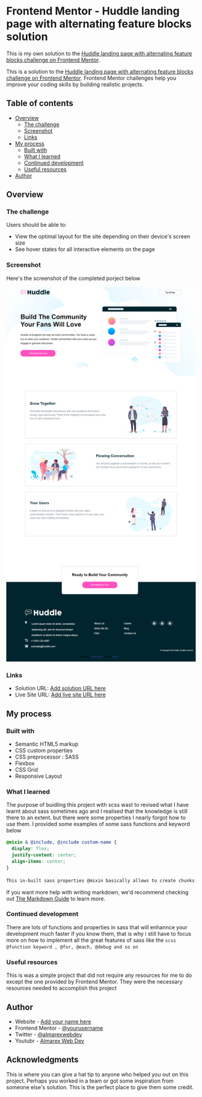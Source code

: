 # Frontend Mentor - Huddle landing page with alternating feature blocks solution

This is my own solution to the [Huddle landing page with alternating feature blocks challenge on Frontend Mentor](https://huddle-website-project.netlify.app/).

This is a solution to the [Huddle landing page with alternating feature blocks challenge on Frontend Mentor](https://www.frontendmentor.io/solutions/responsive-landing-page-flexbox-css-preprocessor-0caUjXwoDN). Frontend Mentor challenges help you improve your coding skills by building realistic projects.

## Table of contents

- [Overview](#overview)
  - [The challenge](#the-challenge)
  - [Screenshot](#screenshot)
  - [Links](#links)
- [My process](#my-process)
  - [Built with](#built-with)
  - [What I learned](#what-i-learned)
  - [Continued development](#continued-development)
  - [Useful resources](#useful-resources)
- [Author](#author)

## Overview

### The challenge

Users should be able to:

- View the optimal layout for the site depending on their device's screen size
- See hover states for all interactive elements on the page

### Screenshot

Here's the screenshot of the completed porject below

![](./images/huddle-screenshot.png)

### Links

- Solution URL: [Add solution URL here](https://www.frontendmentor.io/solutions/responsive-landing-page-flexbox-css-preprocessor-0caUjXwoDN)
- Live Site URL: [Add live site URL here](https://huddle-website-project.netlify.app)

## My process

### Built with

- Semantic HTML5 markup
- CSS custom properties
- CSS preprocessor : SASS
- Flexbox
- CSS Grid
- Responsive Layout

### What I learned

The purpose of buidling this project with scss wast to revised what I have learnt about sass sometimes ago and I realised that the knowledge is still there to an extent. but there were some properties I nearly forgot how to use them. I provided some examples of some sass functions and keyword below

```scss
@mixin & @include, @include custom-name {
  display: flex;
  justify-content: center;
  align-items: center;
}

This in-built sass properties @mixin basically allows to create chunks of code and use it multiple times using the @include keyword accross our file. It's something that is supper benefial to use.
```

If you want more help with writing markdown, we'd recommend checking out [The Markdown Guide](https://www.markdownguide.org/) to learn more.

### Continued development

There are lots of functions and properties in sass that will enhannce your development much faster if you know them, that is why i still have to focus more on how to implement all the great features of sass like the `scss @function keyword , @for, @each, @debug and so on`

### Useful resources

This is was a simple project that did not require any resources for me to do except the one provided by Frontend Mentor. They were the necessary resources needed to accomplish this project

## Author

- Website - [Add your name here](https://www.your-site.com)
- Frontend Mentor - [@yourusername](https://www.frontendmentor.io/profile/yourusername)
- Twitter - [@almarexwebdev](https://www.twitter.com/yourusername)
- Youtubr - [Almarex Web Dev](https://youtube.com/c/AlmarexWebDev/)

## Acknowledgments

This is where you can give a hat tip to anyone who helped you out on this project. Perhaps you worked in a team or got some inspiration from someone else's solution. This is the perfect place to give them some credit.
